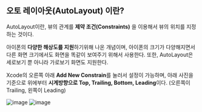 ## 오토 레이아웃(AutoLayout) 이란?

AutoLayout이란, 뷰의 관계를 **제약 조건(Constraints)** 을 이용해서 뷰의 위치를 지정하는 것이다.

아이폰의 **다양한 해상도를 지원**하기위해 나온 개념이며, 아이폰의 크기가 다양해지면서 다른 화면 크기에서도 화면을 똑같이 보여주기 위해서 사용한다. 또한, AutoLayout은 세로보기 뿐 아니라 가로보기 화면도 지원한다.

Xcode의 오른쪽 아래 **Add New Constrain**를 눌러서 설정이 가능하며, 아래 사진을 기준으로 위에부터 **시계방향으로 Top, Trailing, Bottom, Leading**이다. (오른쪽이 Trailing, 왼쪽이 Leading)

![image](https://user-images.githubusercontent.com/59376200/150970054-a90fbf21-c822-4212-a405-9bc4e4cfcfe1.png) ![image](https://user-images.githubusercontent.com/59376200/150969468-ed5ea037-bd0d-4671-bafd-e59d56261489.png)



